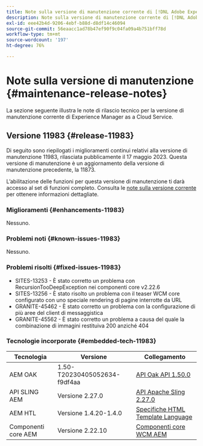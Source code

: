 ```yaml
---
title: Note sulla versione di manutenzione corrente di [!DNL Adobe Experience Manager]  as a Cloud Service.
description: Note sulla versione di manutenzione corrente di [!DNL Adobe Experience Manager]  as a Cloud Service.
exl-id: eee42b4d-9206-4ebf-b88d-d8df14c46094
source-git-commit: 56eaacc1ad78b47ef90f9c04fa09a4b751bff78d
workflow-type: tm+mt
source-wordcount: '197'
ht-degree: 76%

---
```


# Note sulla versione di manutenzione {#maintenance-release-notes}

La sezione seguente illustra le note di rilascio tecnico per la versione di manutenzione corrente di Experience Manager as a Cloud Service.

## Versione 11983 {#release-11983}

Di seguito sono riepilogati i miglioramenti continui relativi alla versione di manutenzione 11983, rilasciata pubblicamente il 17 maggio 2023. Questa versione di manutenzione è un aggiornamento della versione di manutenzione precedente, la 11873.

L’abilitazione delle funzioni per questa versione di manutenzione ti darà accesso al set di funzioni completo. Consulta le [note sulla versione corrente](/help/release-notes/release-notes-cloud/release-notes-current.md) per ottenere informazioni dettagliate.

### Miglioramenti {#enhancements-11983}

Nessuno.

### Problemi noti {#known-issues-11983}

Nessuno.

### Problemi risolti {#fixed-issues-11983}

- SITES-13253 - È stato corretto un problema con RecursionTooDeepException nei componenti core v2.22.6
- SITES-13256 - È stato risolto un problema con il teaser WCM core configurato con uno speciale rendering di pagine interrotte da URL
- GRANITE-45462 - È stato corretto un problema con la configurazione di più aree del client di messaggistica
- GRANITE-45562 - È stato corretto un problema a causa del quale la combinazione di immagini restituiva 200 anziché 404

### Tecnologie incorporate {#embedded-tech-11983}

| Tecnologia | Versione | Collegamento |
|---|---|---|
| AEM OAK | 1.50-T20230405052634-f9df4aa | [API Oak API 1.50.0](https://www.javadoc.io/doc/org.apache.jackrabbit/oak-api/1.50.0/index.html) |
| API SLING AEM | Versione 2.27.0 | [API Apache Sling 2.27.0](https://www.javadoc.io/doc/org.apache.sling/org.apache.sling.api/latest/index.html) |
| AEM HTL | Versione 1.4.20-1.4.0 | [Specifiche HTML Template Language](https://github.com/adobe/htl-spec) |
| Componenti core AEM | Versione 2.22.10 | [Componenti core WCM AEM](https://github.com/adobe/aem-core-wcm-components) |
